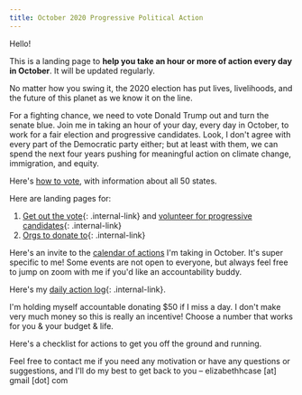 ```yaml
---
title: October 2020 Progressive Political Action
---
```


Hello!

This is a landing page to **help you take an hour or more of action every day in October**. It will be updated regularly.

No matter how you swing it, the 2020 election has put lives, livelihoods, and the future of this planet as we know it on the line.

For a fighting chance, we need to vote Donald Trump out and turn the senate blue. Join me in taking an hour of your day, every day in October, to work for a fair election and progressive candidates. Look, I don't agree with every part of the Democratic party either; but at least with them, we can spend the next four years pushing for meaningful action on climate change, immigration, and equity.

Here's [how to vote](https://www.vote.org/), with information about all 50 states.

Here are landing pages for:

1. [Get out the vote](/PoliticalActionOct2020/volunteer){: .internal-link} and [volunteer for progressive candidates](/PoliticalActionOct2020/volunteer){: .internal-link}  
2. [Orgs to donate to](/PoliticalActionOct2020/donate){: .internal-link}  

Here's an invite to the [calendar of actions](https://calendar.google.com/calendar/u/0?cid=Y19ndXZ1YjV0aDk1aTNkaWxyN2UwNmlndWVoMEBncm91cC5jYWxlbmRhci5nb29nbGUuY29t) I'm taking in October. It's super specific to me! Some events are not open to everyone, but always feel free to jump on zoom with me if you'd like an accountability buddy. 

Here's my [daily action log](/PoliticalActionOct2020/actionlog){: .internal-link}.

I'm holding myself accountable donating $50 if I miss a day. I don't make very much money so this is really an incentive! Choose a number that works for you & your budget & life.

Here's a checklist for actions to get you off the ground and running.

Feel free to contact me if you need any motivation or have any questions or suggestions, and I'll do my best to get back to you – elizabethhcase [at] gmail [dot] com